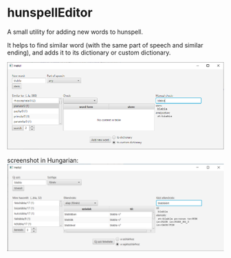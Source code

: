 # hunspellEditor

A small utility for adding new words to hunspell.

It helps to find similar word (with the same part of speech and similar ending), and adds it to its dictionary or custom dictionary.



![alt text](screenshot.en.png)

screenshot in Hungarian:
![alt text](screenshot.png)
